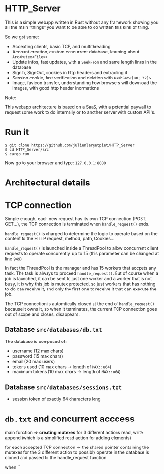 # HTTP_Server

This is a simple webapp written in Rust without any framework showing you all the main "things" you want to be able to do written this kink of thing.

So we got some:

- Accepting clients, basic TCP, and multithreading
- Account creation, custom concurrent database, learning about `Arc<Mutex<File>>`
- Update infos, fast updates, with a `SeekFrom` and same length lines in the database
- SignIn, SignOut, cookies in http headers and extracting it
- Session cookie, fast verification and deletion with `HashSet<[u8; 32]>`
- Image, favicon transfer, understanding how browsers will download the images, with good http header inormations

Note:

This webapp architecture is based on a SaaS, with a potential paywall to request some work to do internally or to another server with custom API's.

# Run it

```
$ git clone https://github.com/julienlargetpiet/HTTP_Server
$ cd HTTP_Server/src
$ cargo run
```

Now go to your browser and type: `127.0.0.1:8080`

# Architectural details

# TCP connection

Simple enough, each new request has its own TCP connection (POST, GET...), the TCP connection is terminated when `handle_request()` ends.

`handle_request()` is charged to determine the logic to operate based on the content to the HTTP request, method, path, Cookies...

`handle_request()` is launched inside a ThreadPool to allow concurrent client requests to operate concurently, up to 15 (this parameter can be changed at line `949`)

In fact the ThreadPool is the manager and has 15 workers that accpets any task. The task is always to proceed `handle_request()`. But of course when a job is launched, it can be sent to just one worker and a worker that is not busy, it is why this job is mutex protected, so just workers that has nothing to do can receive it, and only the first one to receive it that can execute the job.

The TCP connection is automtically closed at the end of `handle_request()` because it owns it, so when it terminates, the current TCP connection goes out of scope and closes, disappears.

## Database `src/databases/db.txt`

The database is composed of:

- username (12 max chars)
- password (15 max chars)
- email (20 max users)
- tokens used (10 max chars -> length of `MAX::u64`)
- maximum tokens (10 max chars -> length of `MAX::u64`)

## Database `src/databases/sessions.txt`

- session token of exactly 64 characters long

# `db.txt` and concurrent acccess

main function => **creating mutexes** for 3 different actions read, write append (which is a simplified read action for adding elements)

for each accepted TCP connection => the shared pointer containing the mutexes for the 3 different action to possibly operate in the database is cloned and passed to the handle_request function

when ``








